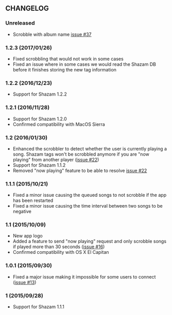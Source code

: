 ## CHANGELOG

### Unreleased

- Scrobble with album name [issue #37](https://github.com/ShazamScrobbler/shazamscrobbler-macos/issues/37)

### 1.2.3 (2017/01/26)
- Fixed scrobbling that would not work in some cases
- Fixed an issue where in some cases we would read the Shazam DB before it finishes storing the new tag information

### 1.2.2 (2016/12/23)
- Support for Shazam 1.2.2

### 1.2.1 (2016/11/28)
- Support for Shazam 1.2.0
- Confirmed compatibility with MacOS Sierra

### 1.2 (2016/01/30)

 - Enhanced the scrobbler to detect whether the user is currently playing a song. Shazam tags won't be scrobbled anymore if you are "now playing" from another player ([issue #22](https://github.com/stephanebruckert/ShazamScrobbler/issues/22))
 - Support for Shazam 1.1.2
 - Removed "now playing" feature to be able to resolve [issue #22](https://github.com/stephanebruckert/ShazamScrobbler/issues/22)

### 1.1.1 (2015/10/21)
 - Fixed a minor issue causing the queued songs to not scrobble if the app has been restarted
 - Fixed a minor issue causing the time interval between two songs to be negative

### 1.1 (2015/10/09)
 - New app logo
 - Added a feature to send "now playing" request and only scrobble songs if played more than 30 seconds ([issue #16](https://github.com/stephanebruckert/ShazamScrobbler/issues/16))
 - Confirmed compatibility with OS X El Capitan

### 1.0.1 (2015/09/30)
 - Fixed a major issue making it impossible for some users to connect ([issue #13](https://github.com/stephanebruckert/ShazamScrobbler/issues/13))

### 1 (2015/09/28)
 - Support for Shazam 1.1.1
